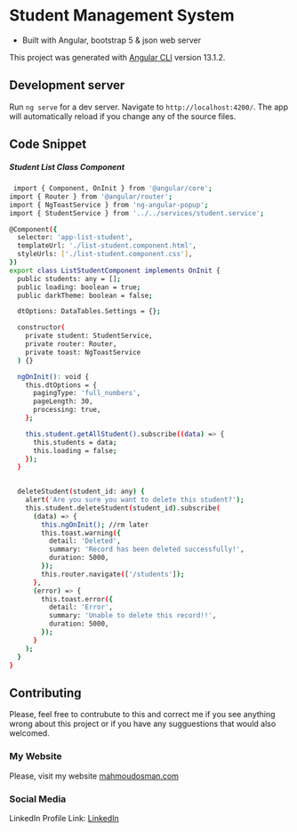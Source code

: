 # Student Management System

- Built with Angular, bootstrap 5 & json web server

This project was generated with [Angular CLI](https://github.com/angular/angular-cli) version 13.1.2.

## Development server

Run `ng serve` for a dev server. Navigate to `http://localhost:4200/`. The app will automatically reload if you change any of the source files.


## Code Snippet

 ##### Student List Class Component

```bash
 import { Component, OnInit } from '@angular/core';
import { Router } from '@angular/router';
import { NgToastService } from 'ng-angular-popup';
import { StudentService } from '../../services/student.service';

@Component({
  selector: 'app-list-student',
  templateUrl: './list-student.component.html',
  styleUrls: ['./list-student.component.css'],
})
export class ListStudentComponent implements OnInit {
  public students: any = [];
  public loading: boolean = true;
  public darkTheme: boolean = false;

  dtOptions: DataTables.Settings = {};

  constructor(
    private student: StudentService,
    private router: Router,
    private toast: NgToastService
  ) {}

  ngOnInit(): void {
    this.dtOptions = {
      pagingType: 'full_numbers',
      pageLength: 30,
      processing: true,
    };

    this.student.getAllStudent().subscribe((data) => {
      this.students = data;
      this.loading = false;
    });
  }

   
  deleteStudent(student_id: any) {
    alert('Are you sure you want to delete this student?');
    this.student.deleteStudent(student_id).subscribe(
      (data) => {
        this.ngOnInit(); //rm later
        this.toast.warning({
          detail: 'Deleted',
          summary: 'Record has been deleted successfully!',
          duration: 5000,
        });
        this.router.navigate(['/students']);
      },
      (error) => {
        this.toast.error({
          detail: 'Error',
          summary: 'Unable to delete this record!!',
          duration: 5000,
        });
      }
    );
  }
}
```





## Contributing

Please, feel free to contrubute to this and correct me if you see anything wrong about this project or if you have any sugguestions that would also welcomed.

### My Website

Please, visit my website
[mahmoudosman.com](http://www.mahmoudosman.com/)


### Social Media

LinkedIn Profile Link: [LinkedIn](https://www.linkedin.com/in/mahmoudaoman/) 

